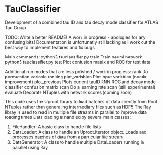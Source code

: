 # TauClassifier
Development of a combined tau ID and tau decay mode classifier for ATLAS Tau Group

TODO: Write a better README!
A work in progress - apologies for any confusing bits!
Documentation is unfortunatly still lacking as I work out the best way to implement features 
and fix bugs

Main commands:
python3 tauclassifier.py train    Train neural network
python3 tauclassifier.py test     Plot confusion matrix and ROC for test data

Additional run modes that are less polished / work in progress:
rank			                Do permutation variable ranking
plot_variables            Plot input variables (needs improvement)
plot_previous	            Plots current tauID RNN ROC and decay mode classifier confusion matrix
scan                      Do a learning rate scan (still experimental)
evaluate                  Decorate NTuples with network scores (coming soon)

This code uses the Uproot library to load batches of data directly from Root NTuples rather than generating intermediary files such as HDF5
The Ray libray is used to read in multiple file streams in parallel to improve data loading times
Data loading is handled by several main classes:
1. FileHandler: A basic class to handle file lists
2. DataLoader: A class to handle an Uproot.iterator object. Loads and processes batches of data from a particular file stream
3. DataGenerator: A class to handle multiple DataLoaders running in parallel using Ray
